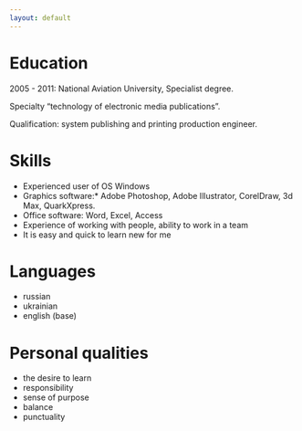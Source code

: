 ```yaml
---
layout: default
---
```


# Education

2005 - 2011: National Aviation University, Specialist degree.

Specialty “technology of electronic media publications”.

Qualification: system publishing and printing production  engineer.

# Skills

*   Experienced user of OS Windows
*   Graphics software:*   Adobe Photoshop, Adobe Illustrator, CorelDraw, 3d Max, QuarkXpress.
*   Office software:					 Word, Excel, Access
*   Experience of working with people, ability to work in a team
*   It is easy and quick to learn new for me

# Languages

*   russian
*   ukrainian
*   english (base)

# Personal qualities

*   the desire to learn
*   responsibility
*   sense of purpose
*   balance
*   punctuality
